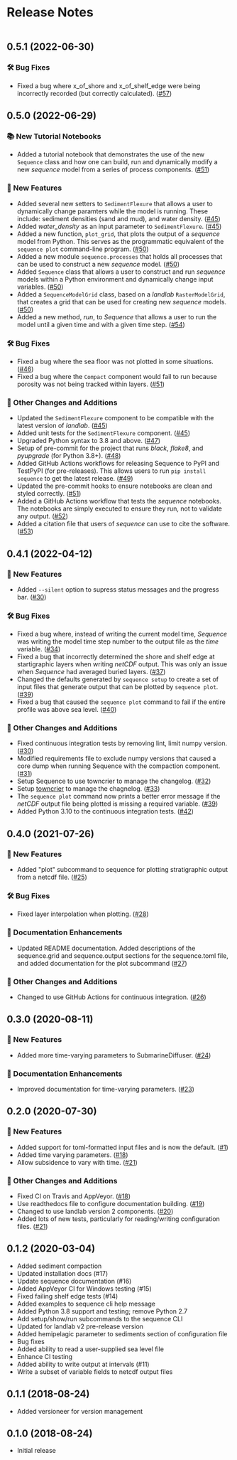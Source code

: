 # Release Notes

```{towncrier-draft-entries} Not yet released
```

<!-- towncrier-draft-entries:: Not yet released -->

<!-- towncrier release notes start -->


## 0.5.1 (2022-06-30)

### 🛠️ Bug Fixes

- Fixed a bug where x_of_shore and x_of_shelf_edge were being incorrectly
  recorded (but correctly calculated). ([#57](https://github.com/sequence-dev/sequence/issues/57))

## 0.5.0 (2022-06-29)

### 📚 New Tutorial Notebooks

- Added a tutorial notebook that demonstrates the use of the new `Sequence`
  class and how one can build, run and dynamically modify a new *sequence*
  model from a series of process components. ([#51](https://github.com/sequence-dev/sequence/issues/51))

### 🍰 New Features

- Added several new setters to `SedimentFlexure` that allows a user to
  dynamically change paramters while the model is running. These include:
  sediment densities (sand and mud), and water density. ([#45](https://github.com/sequence-dev/sequence/issues/45))
- Added *water_density* as an input parameter to `SedimentFlexure`. ([#45](https://github.com/sequence-dev/sequence/issues/45))
- Added a new function, `plot_grid`, that plots the output of a *sequence*
  model from Python. This serves as the programmatic equivalent of the
  `sequence plot` command-line program. ([#50](https://github.com/sequence-dev/sequence/issues/50))
- Added a new module `sequence.processes` that holds all processes that can
  be used to construct a new *sequence* model. ([#50](https://github.com/sequence-dev/sequence/issues/50))
- Added `Sequence` class that allows a user to construct and run *sequence*
  models within a Python environment and dynamically change input variables. ([#50](https://github.com/sequence-dev/sequence/issues/50))
- Added a `SequenceModelGrid` class, based on a *landlab* `RasterModelGrid`,
  that creates a grid that can be used for creating new *sequence* models. ([#50](https://github.com/sequence-dev/sequence/issues/50))
- Added a new method, *run*, to *Sequence* that allows a user to run the model
  until a given time and with a given time step. ([#54](https://github.com/sequence-dev/sequence/issues/54))

### 🛠️ Bug Fixes

- Fixed a bug where the sea floor was not plotted in some situations. ([#46](https://github.com/sequence-dev/sequence/issues/46))
- Fixed a bug where the `Compact` component would fail to run because
  porosity was not being tracked within layers. ([#51](https://github.com/sequence-dev/sequence/issues/51))

### 🔩 Other Changes and Additions

- Updated the `SedimentFlexure` component to be compatible with the latest
  version of *landlab*. ([#45](https://github.com/sequence-dev/sequence/issues/45))
- Added unit tests for the `SedimentFlexure` component. ([#45](https://github.com/sequence-dev/sequence/issues/45))
- Upgraded Python syntax to 3.8 and above. ([#47](https://github.com/sequence-dev/sequence/issues/47))
- Setup of pre-commit for the project that runs *black*, *flake8*, and
  *pyupgrade* (for Python 3.8+). ([#48](https://github.com/sequence-dev/sequence/issues/48))
- Added GitHub Actions workflows for releasing Sequence to PyPI and TestPyPI
  (for pre-releases). This allows users to run `pip install sequence` to get
  the latest release. ([#49](https://github.com/sequence-dev/sequence/issues/49))
- Updated the pre-commit hooks to ensure notebooks are clean and styled
  correctly. ([#51](https://github.com/sequence-dev/sequence/issues/51))
- Added a GitHub Actions workflow that tests the *sequence* notebooks. The
  notebooks are simply executed to ensure they run, not to validate any output. ([#52](https://github.com/sequence-dev/sequence/issues/52))
- Added a citation file that users of *sequence* can use to cite the software. ([#53](https://github.com/sequence-dev/sequence/issues/53))

## 0.4.1 (2022-04-12)

### 🍰 New Features

- Added `--silent` option to supress status messages and the progress bar. ([#30](https://github.com/sequence-dev/sequence/issues/30))

### 🛠️ Bug Fixes

- Fixed a bug where, instead of writing the current model time, *Sequence* was
  writing the model time step number to the output file as the *time* variable. ([#34](https://github.com/sequence-dev/sequence/issues/34))
- Fixed a bug that incorrectly determined the shore and shelf edge at startigraphic layers
  when writing *netCDF* output. This was only an issue when *Sequence* had averaged buried layers. ([#37](https://github.com/sequence-dev/sequence/issues/37))
- Changed the defaults generated by `sequence setup` to create a set of input
  files that generate output that can be plotted by `sequence plot`. ([#39](https://github.com/sequence-dev/sequence/issues/39))
- Fixed a bug that caused the `sequence plot` command to fail if the entire profile
  was above sea level. ([#40](https://github.com/sequence-dev/sequence/issues/40))

### 🔩 Other Changes and Additions

- Fixed continuous integration tests by removing lint, limit numpy version. ([#30](https://github.com/sequence-dev/sequence/issues/30))
- Modified requirements file to exclude numpy versions that caused a core dump when running Sequence with the compaction component. ([#31](https://github.com/sequence-dev/sequence/issues/31))
- Setup Sequence to use towncrier to manage the changelog. ([#32](https://github.com/sequence-dev/sequence/issues/32))
- Setup [towncrier](https://github.com/twisted/towncrier) to manage the chagnelog. ([#33](https://github.com/sequence-dev/sequence/issues/33))
- The `sequence plot` command now prints a better error message if the
  *netCDF* output file being plotted is missing a required variable. ([#39](https://github.com/sequence-dev/sequence/issues/39))
- Added Python 3.10 to the continuous integration tests. ([#42](https://github.com/sequence-dev/sequence/issues/42))

## 0.4.0 (2021-07-26)

### 🍰 New Features

- Added "plot" subcommand to sequence for plotting stratigraphic output
  from a netcdf file. ([#25](https://github.com/sequence-dev/sequence/issues/25))

### 🛠️ Bug Fixes

- Fixed layer interpolation when plotting. ([#28](https://github.com/sequence-dev/sequence/issues/28))

### 📖 Documentation Enhancements

- Updated README documentation. Added descriptions of the
  sequence.grid and sequence.output sections for the
  sequence.toml file, and added documentation for the plot
  subcommand ([#27](https://github.com/sequence-dev/sequence/issues/27))

### 🔩 Other Changes and Additions

- Changed to use GitHub Actions for continuous integration. ([#26](https://github.com/sequence-dev/sequence/issues/26))

## 0.3.0 (2020-08-11)

### 🍰 New Features

- Added more time-varying parameters to SubmarineDiffuser. ([#24](https://github.com/sequence-dev/sequence/issues/24))

### 📖 Documentation Enhancements

- Improved documentation for time-varying parameters. ([#23](https://github.com/sequence-dev/sequence/issues/23))

## 0.2.0 (2020-07-30)

### 🍰 New Features

- Added support for toml-formatted input files and is now the default. ([#1](https://github.com/sequence-dev/sequence/issues/1))
- Added time varying parameters. ([#18](https://github.com/sequence-dev/sequence/issues/18))
- Allow subsidence to vary with time. ([#21](https://github.com/sequence-dev/sequence/issues/21))

### 🔩 Other Changes and Additions

- Fixed CI on Travis and AppVeyor. ([#18](https://github.com/sequence-dev/sequence/issues/18))
- Use readthedocs file to configure documentation building. ([#19](https://github.com/sequence-dev/sequence/issues/19))
- Changed to use landlab version 2 components. ([#20](https://github.com/sequence-dev/sequence/issues/20))
- Added lots of new tests, particularly for reading/writing configuration files. ([#21](https://github.com/sequence-dev/sequence/issues/21))

## 0.1.2 (2020-03-04)

- Added sediment compaction
- Updated installation docs (#17)
- Update sequence documentation (#16)
- Added AppVeyor CI for Windows testing (#15)
- Fixed failing shelf edge tests (#14)
- Added examples to sequence cli help message
- Added Python 3.8 support and testing; remove Python 2.7
- Add setup/show/run subcommands to the sequence CLI
- Updated for landlab v2 pre-release version
- Added hemipelagic parameter to sediments section of configuration file
- Bug fixes
- Added ability to read a user-supplied sea level file
- Enhance CI testing
- Added ability to write output at intervals (#11)
- Write a subset of variable fields to netcdf output files

## 0.1.1 (2018-08-24)

- Added versioneer for version management

## 0.1.0 (2018-08-24)

- Initial release
